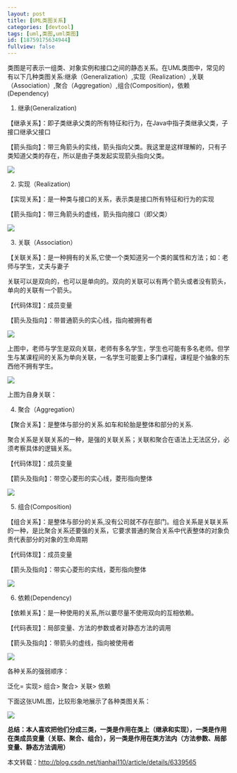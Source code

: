```yaml
---
layout: post
title: [UML类图关系]
categories: [devtool]
tags: [uml,类图,uml类图]
id: [18759175634944]
fullview: false
---
```

类图是可表示一组类、对象实例和接口之间的静态关系。在UML类图中，常见的有以下几种类图关系:继承（Generalization）,实现（Realization）,关联（Association）,聚合（Aggregation）,组合(Composition)，依赖(Dependency)

1. 继承(Generalization)

【继承关系】：即子类继承父类的所有特征和行为，在Java中指子类继承父类，子接口继承父接口

【箭头指向】：带三角箭头的实线，箭头指向父类。我这里是这样理解的，只有子类知道父类的存在，所以是由子类发起实现箭头指向父类。

![](http://hi.csdn.net/attachment/201104/22/0_1303436788Qi60.gif)

2. 实现（Realization)

【实现关系】：是一种类与接口的关系，表示类是接口所有特征和行为的实现

【箭头指向】：带三角箭头的虚线，箭头指向接口（即父类）

![](http://hi.csdn.net/attachment/201104/22/0_13034367939K49.gif)

3. 关联（Association）

【关联关系】：是一种拥有的关系,它使一个类知道另一个类的属性和方法；如：老师与学生，丈夫与妻子

关联可以是双向的，也可以是单向的。双向的关联可以有两个箭头或者没有箭头，单向的关联有一个箭头。

【代码体现】：成员变量

【箭头及指向】：带普通箭头的实心线，指向被拥有者

![](http://hi.csdn.net/attachment/201104/22/0_1303436801W1kf.gif)

上图中，老师与学生是双向关联，老师有多名学生，学生也可能有多名老师。但学生与某课程间的关系为单向关联，一名学生可能要上多门课程，课程是个抽象的东西他不拥有学生。

![](http://hi.csdn.net/attachment/201104/22/0_13034368062Ka3.gif)

上图为自身关联：

4. 聚合（Aggregation）

【聚合关系】：是整体与部分的关系.如车和轮胎是整体和部分的关系.

聚合关系是关联关系的一种，是强的关联关系；关联和聚合在语法上无法区分，必须考察具体的逻辑关系。

【代码体现】：成员变量

【箭头及指向】：带空心菱形的实心线，菱形指向整体

![](http://hi.csdn.net/attachment/201104/22/0_1303436811y36B.gif)

5. 组合(Composition)

【组合关系】：是整体与部分的关系,没有公司就不存在部门。组合关系是关联关系的一种，是比聚合关系还要强的关系，它要求普通的聚合关系中代表整体的对象负责代表部分的对象的生命周期

【代码体现】：成员变量

【箭头及指向】：带实心菱形的实线，菱形指向整体

![](http://hi.csdn.net/attachment/201104/22/0_1303436817mqXK.gif)

6. 依赖(Dependency)

【依赖关系】：是一种使用的关系,所以要尽量不使用双向的互相依赖。

【代码表现】：局部变量、方法的参数或者对静态方法的调用

【箭头及指向】：带箭头的虚线，指向被使用者

![](http://hi.csdn.net/attachment/201104/22/0_130343682580L6.gif)

各种关系的强弱顺序：

泛化= 实现> 组合> 聚合> 关联> 依赖

下面这张UML图，比较形象地展示了各种类图关系：

![](http://hi.csdn.net/attachment/201202/29/0_1330497855hqk2.gif)

**总结：本人喜欢把他们分成三类，一类是作用在类上（继承和实现），一类是作用在类成员变量（关联、聚合、组合），另一类是作用在类方法内（方法参数、局部变量、静态方法调用）**

本文转载：http://blog.csdn.net/tianhai110/article/details/6339565
